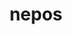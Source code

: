 ---
title: nepos
meaning: grandson, granddaughter
ch: [familia]
pos: nounthird
genitive: nepotis
abbgender: m./f.
abbgender2: masc./fem.
gender: masculine/feminine
declension: third
derivative: nepotism
---